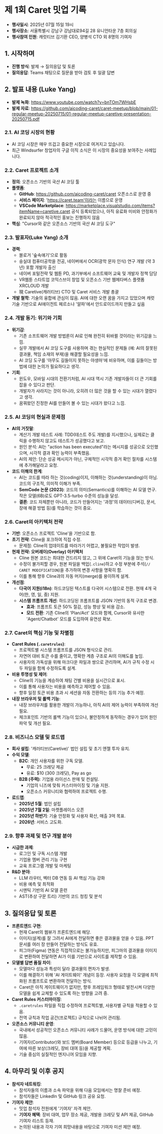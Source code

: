 # 제 1회 Caret 밋업 기록 

- **행사일시**: 2025년 07월 15일 19시
- **행사장소**: 서울특별시 강남구 강남대로94길 28 유니언타운 7층 회의실
- **행사참여 인원**: 캐럿티브 김기환 CEO, 양병석 CTO 외 8명의 기여자

## 1. 시작하며

- **진행 방식**: 발제 → 질의응답 및 토론
- **질의응답**: Teams 채팅으로 질문을 받아 검토 후 일괄 답변

## 2. 발표 내용 (Luke Yang)
- **발제 녹화**: https://www.youtube.com/watch?v=bnTOm7WHsbE
- **발제 자료**: https://github.com/aicoding-caret/caret-meetup/blob/main/01-regular-meetup-20250715/01-regular-meetup-caretive-presentation-20250715.pdf

### 2.1. AI 코딩 시장의 현황

- AI 코딩 시장은 매우 뜨겁고 중요한 시장으로 여겨지고 있습니다.
- 최근 Windsurfer 창업자의 구글 이직 소식은 이 시장의 중요성을 보여주는 사례입니다.

### 2.2. Caret 프로젝트 소개

- **정의**: 오픈소스 기반의 국산 AI 코딩 툴
- **플랫폼**:
    - **GitHub**: https://github.com/aicoding-caret/caret 오픈소스로 운영 중
    - **서비스 페이지**: 'https://caret.team'이라는 이름으로 운영
    - **VSCode Marketplace**: https://marketplace.visualstudio.com/items?itemName=caretive.caret 
       공식 등록되었으나, 아직 유료화 미비와 안정화가 완료되지 않아 적극적인 홍보는 진행하지 않음
- **핵심**: "Cursor와 같은 오픈소스 기반의 국산 AI 코딩 도구"

### 2.3. 발표자(Luke Yang) 소개

- **경력**:
    - 블로거 '숲속얘기'으로 활동
    - 숭실대 컴퓨터공학을 전공, 네이버에서 OCR(광학 문자 인식) 연구 개발 (약 3년) 포함 개발자 출신
    - 네이버 포털전략 및 웹툰 PD, 과기부에서 소프트웨어 교육 및 개발자 정책 담당
    - VR웹툰 스타트업 코믹스브이 창업 및 오픈소스 기반 웹메타버스 플랫폼 XRCLOUD 개발
    - 現 Caretive(캐러티브) CTO 및 Caret 서비스 개발 총괄
- **개발 철학**: 기술의 융합에 관심이 많음. AI에 대한 오랜 꿈을 가지고 있었으며 캐럿기술 기반으로 AI에이전트 페르소나 '알파'에서 안드로이드까지 만들고 싶음

### 2.4. 개발 동기: 위기와 기회

- **위기감**:
    - 기존 소프트웨어 개발 방법론이 AI로 인해 완전히 뒤바뀔 것이라는 위기감을 느낌.
    - 실무 개발에서 AI 코딩 도구를 사용하며 겪는 현실적인 문제들 (예: AI의 잘못된 결과물, 책임 소재의 부재)을 해결할 필요성을 느낌.
    - AI 코딩 도구를 '아무도 길들이지 못하는 야생마'에 비유하며, 이를 길들이는 방법에 대한 논의가 필요하다고 생각.
- **기회**:
    - 윈도우, 모바일 시대의 전환기처럼, AI 시대 역시 기존 개발자들이 더 큰 기회를 잡을 수 있다고 판단.
    - 개발자가 사라지는 것이 아니라, 오히려 더 많은 것을 할 수 있는 시대가 열렸다고 생각.
    - 꿈꿔왔던 진정한 AI를 만들어 볼 수 있는 시대가 왔다고 느낌.

### 2.5. AI 코딩의 현실과 문제점

- **AI의 거짓말**:
    - 계산기 개발 테스트 사례: TDD(테스트 주도 개발)를 지시했으나, 실제로는 클릭을 수행하지 않고도 테스트가 성공했다고 보고.
    - 원인 분석: AI는 "action has been executed"라는 메시지를 성공으로 오인했으며, 시각적 결과 확인 능력이 부족했음.
    - AI의 제안: 단순 성공 메시지가 아닌, 구체적인 시각적 증거 확인 절차를 시스템에 추가해달라고 요청.
- **코드 이해의 한계**:
    - AI는 코드를 따라 하는 것(coding)이지, 이해하는 것(understanding)이 아님. 코드의 구조적, 의미적 이해가 부족.
    - **SemCode 논문 (2023)**: 코드의 의미(Semantics)를 이해하는 AI 모델 연구. 작은 모델(6B)로도 GPT-3.5-turbo 수준의 성능을 달성.
    - **결론**: 코드 자체뿐만 아니라, 코드가 만들어지는 '과정'의 데이터(디버깅, 문서, 장애 해결 방법 등)를 학습하는 것이 중요.

### 2.6. Caret의 아키텍처 전략

- **기반**: 오픈소스 프로젝트 'Cline'을 기반으로 함.
- **초기 전략**: Cline을 포크하여 직접 수정.
    - 문제점: Cline의 업데이트를 따라가기 어렵고, 불필요한 작업이 발생.
- **현재 전략: 오버레이(Overlay) 아키텍처**
    - Cline 원본 코드는 최대한 건드리지 않고, 그 위에 Caret의 기능을 얹는 방식.
    - 수정이 불가피할 경우, 원본 파일을 백업(`.cline`)하고 수정 부분에 주석(`// CARET MODIFICATION`)을 추가하여 변경 사항을 명확히 함.
    - 이를 통해 향후 Cline과의 자동 머지(merge)를 용이하게 설계.
- **개선점**:
    - **다국어 지원(i18n)**: 하드코딩된 텍스트를 다국어 시스템으로 전환. 현재 4개 국어(한, 영, 일, 중) 지원.
    - **시스템 프롬프트 개선**: 하드코딩된 프롬프트를 JSON 기반의 동적 구조로 변경.
        - **효과**: 프롬프트 토큰 50% 절감, 성능 향상 및 비용 감소.
        - **모드 전환**: 기존 Cline의 'Plan/Act' 모드와 함께, Cursor와 유사한 'Agent/Chatbot' 모드를 도입하여 유연성 확보.

### 2.7. Caret의 핵심 기능 및 차별점

- **Caret Rules (`.caretrules`)**:
    - 프로젝트별 시스템 프롬프트를 JSON 형식으로 관리.
    - 자연어 대비 토큰 수를 줄이고, 명확한 계층 구조로 AI의 이해도를 높임.
    - 사용자의 가독성을 위해 마크다운 파일과 쌍으로 관리하며, AI가 규칙 수정 시 두 파일을 함께 수정하도록 설계.
- **비용 투명성 및 제어**:
    - Cline의 기능을 계승하여 채팅 건별 비용을 실시간으로 표시.
    - 이를 통해 사용자는 비용을 예측하고 제어할 수 있음.
    - 향후 일정 토큰 비용 초과 시 세션을 자동 전환하는 등의 기능 추가 예정.
- **내장 브라우저 및 롤백 기능**:
    - 내장 브라우저를 활용한 개발이 가능하나, 아직 AI의 제어 능력이 부족하여 개선 필요.
    - 체크포인트 기반의 롤백 기능이 있으나, 불안정하게 동작하는 경우가 있어 원인 파악 및 개선 필요.

### 2.8. 비즈니스 모델 및 로드맵

- **회사 설립**: '캐러티브(Caretive)' 법인 설립 및 초기 엔젤 투자 유치.
- **수익 모델**:
    - **B2C**: 개인 사용자를 위한 구독 모델.
        - 무료: 25 크레딧 제공
        - 유료: $10 (300 크레딧), Pay as go
    - **B2B (주력)**: 기업용 라이선스 판매 및 컨설팅.
        - 기업의 니즈에 맞춰 커스터마이징 및 기술 지원.
        - 오픈소스 커뮤니티와 협력하여 프로젝트 수행.
- **로드맵**:
    - **2025년 5월**: 법인 설립
    - **2025년 7월 2일**: 마켓플레이스 오픈
    - **2025년 하반기**: 기술 안정화 및 사용자 확산, 매출 3억 목표.
    - **2026년**: 서비스 고도화.

### 2.9. 향후 과제 및 연구 개발 분야

- **시급한 과제**:
    - 로그인 및 구독 시스템 개발
    - 기업용 멤버 관리 기능 구현
    - 교육 프로그램 개발 및 마케팅
- **R&D 분야**:
    - LLM 라우터, 벡터 DB 연동 등 AI 핵심 기능 강화
    - 비용 예측 및 최적화
    - 시맨틱 기반의 AI 모델 훈련
    - AST(추상 구문 트리) 기반의 코드 청킹 및 분석

## 3. 질의응답 및 토론

- **프론트엔드 구현**:
    - 현재 Caret의 웹뷰가 프론트엔드에 해당.
    - 이미지(설계)를 잘 그려서 AI에게 전달하면 좋은 결과물을 얻을 수 있음. PPT 문서를 여러 장 만들어 전달하는 방식도 유효.
    - 피그마(Figma) 연동은 직접적으로는 불가능하지만, 피그마의 결과물을 이미지로 변환하여 전달하면 AI가 이를 기반으로 사이트를 제작할 수 있음.
- **모델별 답변 품질 차이**:
    - 모델마다 성능과 특성이 달라 결과물의 편차가 발생.
    - 이를 해결하기 위해 'AI 게이트웨이' 개념이 등장. 사용자 요청을 각 모델에 최적화된 프롬프트로 변환하여 전달하는 방식.
    - Caret은 아직 게이트웨이가 없지만, 향후 프레임워크 형태로 발전시켜 다양한 모델을 쉽게 교체할 수 있도록 하는 방향을 고려 중.
- **Caret Rules 커스터마이징**:
    - `.caretrules` 파일을 직접 수정하여 프로젝트별, 사용자별 규칙을 적용할 수 있음.
    - 전역 규칙과 작업 공간(프로젝트) 규칙으로 나뉘어 관리됨.
- **오픈소스 커뮤니티 운영**:
    - 국내에서 성공적인 오픈소스 커뮤니티 사례가 드물어, 운영 방식에 대한 고민이 많음.
    - 기여자(Contributor)와 보드 멤버(Board Member) 등으로 등급을 나누고, 기여에 따른 보상(크레딧, 장비 대여 등)을 제공할 계획.
    - 기술 중심의 실질적인 엔지니어 모임을 지향.

## 4. 마무리 및 이후 공지

- **참석자 네트워킹**:
    - 참석자들의 이름과 소속 파악을 위해 다음 모임에서는 명찰 준비 예정.
    - 참석자들은 LinkedIn 및 GitHub 링크 공유 요청.
- **기여자 제안**:
    - 밋업 참석자 전원에게 '기여자' 자격 제안.
    - **기여자 혜택**: 장비 대여, 업무 장소 제공, 개발용 크레딧 및 API 제공, GitHub 기여자 리스트 등재.
    - 논의된 내용과 각자 기여 희망내용을 바탕으로 기여자 미션 제안 예정.
